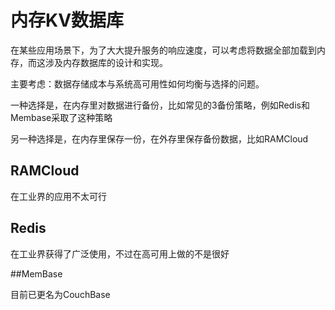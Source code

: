 # 内存KV数据库

在某些应用场景下，为了大大提升服务的响应速度，可以考虑将数据全部加载到内存，而这涉及内存数据库的设计和实现。

主要考虑：数据存储成本与系统高可用性如何均衡与选择的问题。

一种选择是，在内存里对数据进行备份，比如常见的3备份策略，例如Redis和Membase采取了这种策略

另一种选择是，在内存里保存一份，在外存里保存备份数据，比如RAMCloud

## RAMCloud

在工业界的应用不太可行

## Redis

在工业界获得了广泛使用，不过在高可用上做的不是很好

##MemBase

目前已更名为CouchBase

